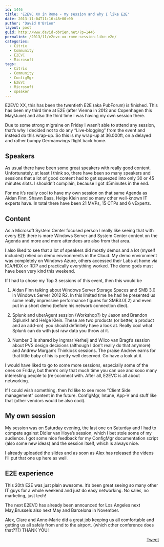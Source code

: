 ```yaml
---
id: 1446
title: 'E2EVC XX in Rome - my session and why I like E2E'
date: 2013-11-04T11:16:48+00:00
author: "David O'Brien"
layout: post
guid: http://www.david-obrien.net/?p=1446
permalink: /2013/11/e2evc-xx-rome-session-like-e2e/
categories:
  - Citrix
  - Community
  - E2EVC
  - Microsoft
tags:
  - Citrix
  - Community
  - ConfigMgr
  - E2EVC
  - Microsoft
  - speaker
---
```

E2EVC XX, this has been the twentieth E2E (aka PubForum) is finished. This has been my third time at E2E (after Vienna in 2012 and Copenhagen this May/June) and also the third time I was having my own session there.

Due to some strong migraine on Friday I wasn’t able to attend any session, that’s why I decided not to do any “Live-blogging” from the event and instead do this wrap-up. So this is my wrap-up at 36.000ft, on a delayed and rather bumpy Germanwings flight back home.

## Speakers

As usual there have been some great speakers with really good content. Unfortunately, at least I think so, there have been so many speakers and sessions that a lot of good content had to get squeezed into only 30 or 45 minutes slots. I shouldn’t complain, because I got 45minutes in the end.
  
For me it’s really cool to have my own session on that same Agenda as Aidan Finn, Shawn Bass, Helge Klein and so many other well-known IT experts have. In total there have been 21 MVPs, 15 CTPs and 6 vExperts.

## Content

As a Microsoft System Center focused person I really like seeing that with every E2E there is more Windows Server and System Center content on the Agenda and more and more attendees are also from that area.
  
I also liked to see that a lot of speakers did mostly demos and a lot (myself included) relied on demo environments in the Cloud. My demo environment was completely on Windows Azure, others accessed their Labs at home via ICA/HDX or RDP and practically everything worked. The demo gods must have been very kind this weekend.
  
If I had to chose my Top 3 sessions of this event, then this would be

1. Aidan Finn talking about Windows Server Storage Spaces and SMB 3.0 in Windows Server 2012 R2. In this limited time he had he presented us some really impressive performance figures for SMB3.0(.2) and even put in a short demo (before his network connection died).
  
2. Splunk and uberAgent session (Workshop?) by Jason and Brandon (Splunk) and Helge Klein. These are two products (or better, a product and an add-on)  you should definitely have a look at. Really cool what Splunk can do with just raw data you throw at it.
  
3. Number 3 is shared by Ingmar Verheij and Wilco van Bragt’s session about PVS design decisions (although I don’t really do that anymore) and Andrew Morgan’s Thinkiosk sessions. The praise Andrew earns for that little baby of his is pretty well deserved. Go have a look at it.

I would have liked to go to some more sessions, especially some of the ones on Friday, but there’s only that much time you can use and sooo many interesting people to (re-)connect with. After all, E2EVC is all about networking.

If I could wish something, then I’d like to see more “Client Side management” content in the future. ConfigMgr, Intune, App-V and stuff like that (other vendors would be also cool).

## My own session

My session was on Saturday evening, the last one on Saturday and I had to compete against Didier van Hoye’s session, which I bet stole some of my audience. I got some nice feedback for my ConfigMgr documentation script (also some new ideas) and the session itself, which is always nice.
  
I already uploaded the slides and as soon as Alex has released the videos I’ll put that one up here as well.

## E2E experience

This 20th E2E was just plain awesome. It’s been great seeing so many other IT guys for a whole weekend and just do easy networking. No sales, no marketing, just tech!

The next E2EVC has already been announced for Los Angeles next May,Brussels also next May and Barcelona in November.
  
Alex, Clare and Anne-Marie did a great job keeping us all comfortable and getting us all safely from and to the airport. (which other conference does that???) THANK YOU! 

<div style="float: right; margin-left: 10px;">
  <a href="https://twitter.com/share" onclick="_gaq.push(['_trackEvent', 'outbound-article', 'https://twitter.com/share', 'Tweet']);" class="twitter-share-button" data-hashtags="Citrix,Community,ConfigMgr,E2EVC,Microsoft,speaker" data-count="vertical" data-url="http://www.david-obrien.net/2013/11/e2evc-xx-rome-session-like-e2e/">Tweet</a>
</div>

